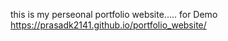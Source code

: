 this is my perseonal portfolio website.....
for Demo  https://prasadk2141.github.io/portfolio_website/
